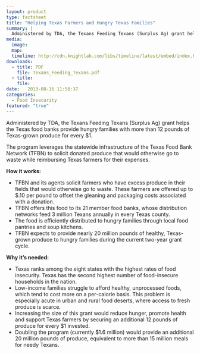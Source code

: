 ```yaml
---
layout: product
type: factsheet
title: "Helping Texas Farmers and Hungry Texas Families"
summary: |
  Administered by TDA, the Texans Feeding Texans (Surplus Ag) grant helps the Texas food banks provide hungry families with more than 12 pounds of Texas-grown produce for every $1.
media:
  image: 
  map:
  timeline: http://cdn.knightlab.com/libs/timeline/latest/embed/index.html?source=0Agl_Dv6iEbDadHdKcHlHcTB5bzhvbF9iTWwyMmJHdkE&font=Bevan-PotanoSans&maptype=toner&lang=en&height=650
downloads: 
  - title: PDF
    file: Texans_Feeding_Texans.pdf
  - title:
    file:
date:   2013-08-16 11:50:37
categories: 
  - Food Insecurity
featured: "true"
---
```

Administered by TDA, the Texans Feeding Texans (Surplus Ag) grant helps the Texas food banks provide hungry families with more than 12 pounds of Texas-grown produce for every $1. 

The program leverages the statewide infrastructure of the Texas Food Bank Network (TFBN) to solicit donated produce that would otherwise go to waste while reimbursing Texas farmers for their expenses. 

**How it works:** 
 
- TFBN and its agents solicit farmers who have excess produce in their fields that would otherwise go to waste. These farmers are offered up to $.10 per pound to offset the gleaning and packaging costs associated with a donation. 
- TFBN offers this food to its 21 member food banks, whose distribution networks feed 3 million Texans annually in every Texas county. 
- The food is efficiently distributed to hungry families through local food pantries and soup kitchens. 
- TFBN expects to provide nearly 20 million pounds of healthy, Texas-grown produce to hungry families during the current two-year grant cycle. 

**Why it’s needed:**
- Texas ranks among the eight states with the highest rates of food insecurity. Texas has the second highest number of food-insecure households in the nation. 
- Low-income families struggle to afford healthy, unprocessed foods, which tend to cost more on a per-calorie basis. This problem is especially acute in urban and rural food deserts, where access to fresh produce is scarce. 
- Increasing the size of this grant would reduce hunger, promote health and support Texas farmers by securing an additional 12 pounds of produce for every $1 invested. 
- Doubling the program (currently $1.6 million) would provide an additional 20 million pounds of produce, equivalent to more than 15 million meals for needy Texans. 


